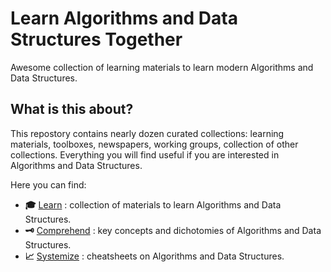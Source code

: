 # Learn Algorithms and Data Structures Together

Awesome collection of learning materials to learn modern Algorithms and Data Structures.

## What is this about?

This repostory contains nearly dozen curated collections: learning materials, toolboxes, newspapers, working groups, collection of other collections. Everything you will find useful if you are interested in Algorithms and Data Structures.

Here you can find:

- __:mortar_board:__ [Learn](./learn.md) : collection of materials to learn Algorithms and Data Structures.
- __:old_key:__ [Comprehend](./concepts.md) : key concepts and dichotomies of Algorithms and Data Structures.
- __:chart_with_upwards_trend:__ [Systemize](./cheatsheets.md) : cheatsheets on Algorithms and Data Structures.
